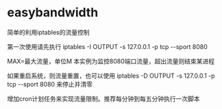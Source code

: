 # easybandwidth
简单的利用iptables的流量控制

第一次使用请先执行 iptables -I OUTPUT -s 127.0.0.1 -p tcp --sport 8080

MAX=最大流量，单位M 本实例为监控8080端口流量，超出流量则结束某进程

如果重启系统，则流量重置，也可以使用
iptables -D OUTPUT -s 127.0.0.1 -p tcp --sport 8080
来停止并清零

增加cron计划任务来实现流量限制。推荐每分钟到每五分钟执行一次脚本

